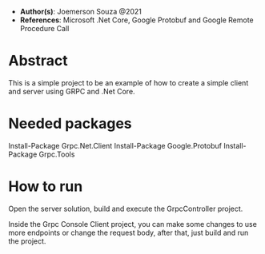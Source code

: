 * **Author(s)**: Joemerson Souza @2021
* **References**: Microsoft .Net Core, Google Protobuf and Google Remote Procedure Call

# Abstract

This is a simple project to be an example of how to create a simple client and server using GRPC and .Net Core.

# Needed packages

Install-Package Grpc.Net.Client
Install-Package Google.Protobuf
Install-Package Grpc.Tools

# How to run

Open the server solution, build and execute the GrpcController project.

Inside the Grpc Console Client project, you can make some changes to use more endpoints or change the request body, after that, just build and run the project.
